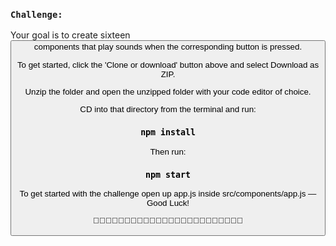 ### `Challenge:`

Your goal is to create sixteen <Button /> components that play sounds when the corresponding button is pressed.

To get started, click the 'Clone or download' button above and select Download as ZIP.

Unzip the folder and open the unzipped folder with your code editor of choice.

CD into that directory from the terminal and run:

### `npm install`

Then run:

### `npm start`

To get started with the challenge open up app.js inside src/components/app.js — Good Luck!

🥁🎷🎹🎶🥁🎷🎹🎶🥁🎷🎹🎶🥁🎷🎹🎶🥁🎷🎹🎶🥁🎷🎹🎶


